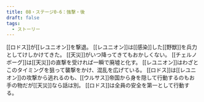 ```yaml
---
title: 08・ステージ0-6：強撃・後
draft: false
tags:
  - ストーリー
---
```

[[ロドス]]が[[レユニオン]]を撃退。
[[レユニオン]]は[[感染]]した[[野獣]]を兵力としてけしかけてきた。
[[天災]]がいつ降ってきてもおかしくない。
[[チェルノボーグ]]は[[天災]]の直撃を受ければ一瞬で廃墟と化す。
[[レユニオン]]はわざとこのタイミングを狙って襲撃をかけ、混乱を広げている。
[[ロドス]]は[[レユニオン]]の攻撃から逃れるのも、[[ウルサス]]帝国から身を隠して行動するのもお手の物だが[[天災]]なら話は別。
[[ロドス]]は全員の安全を第一として行動する。